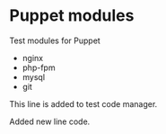 # Puppet modules

Test modules for Puppet
* nginx
* php-fpm
* mysql
* git

This line is added to test code manager.

Added new line code.
